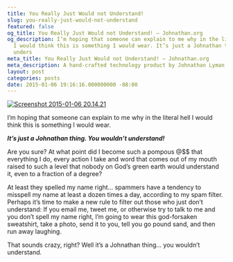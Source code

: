 ```yaml
---
title: You Really Just Would not Understand!
slug: you-really-just-would-not-understand
featured: false
og_title: You Really Just Would not Understand! – Johnathan.org
og_description: I’m hoping that someone can explain to me why in the literal hell
  I would think this is something I would wear. It’s just a Johnathan thing. You wouldn’t
  unders
meta_title: You Really Just Would not Understand! – Johnathan.org
meta_description: A hand-crafted technology product by Johnathan Lyman
layout: post
categories: posts
date: 2015-01-06 19:16:16.000000000 -08:00
---
```


[![Screenshot 2015-01-06 20.14.21](/assets/images/2015/01/Screenshot-2015-01-06-20.14.21.png?resize=453%2C550&ssl=1)](/assets/images/2015/01/Screenshot-2015-01-06-20.14.21.png?ssl=1)

I’m hoping that someone can explain to me why in the literal hell I would think this is something I would wear.

**_It’s just a Johnathan thing. You wouldn’t understand!_**

Are you sure? At what point did I become such a pompous @$$ that everything I do, every action I take and word that comes out of my mouth raised to such a level that nobody on God’s green earth would understand it, even to a fraction of a degree?

At least they spelled my name right… spammers have a tendency to misspell my name at least a dozen times a day, according to my spam filter. Perhaps it’s time to make a new rule to filter out those who just don’t understand: If you email me, tweet me, or otherwise try to talk to me and you don’t spell my name right, I’m going to wear this god-forsaken sweatshirt, take a photo, send it to you, tell you go pound sand, and then run away laughing.

That sounds crazy, right? Well it’s a Johnathan thing… you wouldn’t understand.

